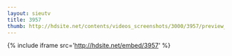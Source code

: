 ```yaml
---
layout: sieutv
title: 3957
thumb: http://hdsite.net/contents/videos_screenshots/3000/3957/preview_360p.mp4.jpg
---
```

{% include iframe src='http://hdsite.net/embed/3957' %}
 
